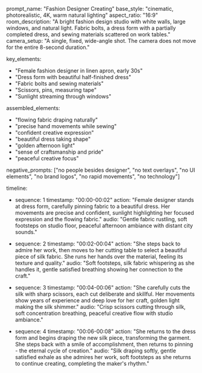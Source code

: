 prompt_name: "Fashion Designer Creating"
base_style: "cinematic, photorealistic, 4K, warm natural lighting"
aspect_ratio: "16:9"
room_description: "A bright fashion design studio with white walls, large windows, and natural light. Fabric bolts, a dress form with a partially completed dress, and sewing materials scattered on work tables."
camera_setup: "A single, fixed, wide-angle shot. The camera does not move for the entire 8-second duration."

key_elements:
- "Female fashion designer in linen apron, early 30s"
- "Dress form with beautiful half-finished dress"
- "Fabric bolts and sewing materials"
- "Scissors, pins, measuring tape"
- "Sunlight streaming through windows"

assembled_elements:
- "flowing fabric draping naturally"
- "precise hand movements while sewing"
- "confident creative expression"
- "beautiful dress taking shape"
- "golden afternoon light"
- "sense of craftsmanship and pride"
- "peaceful creative focus"

negative_prompts: ["no people besides designer", "no text overlays", "no UI elements", "no brand logos", "no rapid movements", "no technology"]

timeline:
- sequence: 1
  timestamp: "00:00-00:02"
  action: "Female designer stands at dress form, carefully pinning fabric to a beautiful dress. Her movements are precise and confident, sunlight highlighting her focused expression and the flowing fabric."
  audio: "Gentle fabric rustling, soft footsteps on studio floor, peaceful afternoon ambiance with distant city sounds."

- sequence: 2
  timestamp: "00:02-00:04"
  action: "She steps back to admire her work, then moves to her cutting table to select a beautiful piece of silk fabric. She runs her hands over the material, feeling its texture and quality."
  audio: "Soft footsteps, silk fabric whispering as she handles it, gentle satisfied breathing showing her connection to the craft."

- sequence: 3
  timestamp: "00:04-00:06"
  action: "She carefully cuts the silk with sharp scissors, each cut deliberate and skillful. Her movements show years of experience and deep love for her craft, golden light making the silk shimmer."
  audio: "Crisp scissors cutting through silk, soft concentration breathing, peaceful creative flow with studio ambiance."

- sequence: 4
  timestamp: "00:06-00:08"
  action: "She returns to the dress form and begins draping the new silk piece, transforming the garment. She steps back with a smile of accomplishment, then returns to pinning - the eternal cycle of creation."
  audio: "Silk draping softly, gentle satisfied exhale as she admires her work, soft footsteps as she returns to continue creating, completing the maker's rhythm."